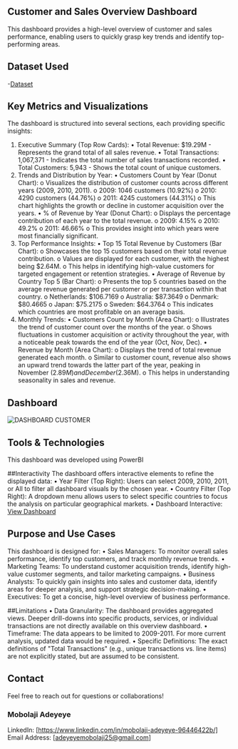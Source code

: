 ## Customer and Sales Overview Dashboard
This dashboard provides a high-level overview of customer and sales performance, enabling users to quickly grasp key trends and identify top-performing areas.

## Dataset Used
-<a href="https://github.com/Mobolaji25/Customer-and-Sales-Dashboard/blob/main/CUSTOMER%20SEGMENTATION.pbix">Dataset</a>

## Key Metrics and Visualizations
The dashboard is structured into several sections, each providing specific insights:
1. Executive Summary (Top Row Cards):
•	Total Revenue: $19.29M - Represents the grand total of all sales revenue.
•	Total Transactions: 1,067,371 - Indicates the total number of sales transactions recorded.
•	Total Customers: 5,943 - Shows the total count of unique customers.
2. Trends and Distribution by Year:
•	Customers Count by Year (Donut Chart):
o	Visualizes the distribution of customer counts across different years (2009, 2010, 2011).
o	2009: 1046 customers (10.92%)
o	2010: 4290 customers (44.76%)
o	2011: 4245 customers (44.31%)
o	This chart highlights the growth or decline in customer acquisition over the years.
•	% of Revenue by Year (Donut Chart):
o	Displays the percentage contribution of each year to the total revenue.
o	2009: 4.15%
o	2010: 49.2%
o	2011: 46.66%
o	This provides insight into which years were most financially significant.
3. Top Performance Insights:
•	Top 15 Total Revenue by Customers (Bar Chart):
o	Showcases the top 15 customers based on their total revenue contribution.
o	Values are displayed for each customer, with the highest being $2.64M.
o	This helps in identifying high-value customers for targeted engagement or retention strategies.
•	Average of Revenue by Country Top 5 (Bar Chart):
o	Presents the top 5 countries based on the average revenue generated per customer or per transaction within that country.
o	Netherlands: $106.7169
o	Australia: $87.3649
o	Denmark: $80.4665
o	Japan: $75.2175
o	Sweden: $64.3764
o	This indicates which countries are most profitable on an average basis.
4. Monthly Trends:
•	Customers Count by Month (Area Chart):
o	Illustrates the trend of customer count over the months of the year.
o	Shows fluctuations in customer acquisition or activity throughout the year, with a noticeable peak towards the end of the year (Oct, Nov, Dec).
•	Revenue by Month (Area Chart):
o	Displays the trend of total revenue generated each month.
o	Similar to customer count, revenue also shows an upward trend towards the latter part of the year, peaking in November ($2.89M) and December ($2.36M).
o	This helps in understanding seasonality in sales and revenue.

## Dashboard
![DASHBOARD CUSTOMER](https://github.com/user-attachments/assets/31bb3182-c630-45b5-91f8-c8964972d248)

## Tools & Technologies
This dashboard was developed using PowerBI

##Interactivity
The dashboard offers interactive elements to refine the displayed data:
•	Year Filter (Top Right): Users can select 2009, 2010, 2011, or All to filter all dashboard visuals by the chosen year.
•	Country Filter (Top Right): A dropdown menu allows users to select specific countries to focus the analysis on particular geographical markets.
•	Dashboard Interactive: <a href="https://github.com/Mobolaji25/Customer-and-Sales-Dashboard/blob/main/DASHBOARD%20CUSTOMER.jpg">View Dashboard</a>

## Purpose and Use Cases
This dashboard is designed for:
•	Sales Managers: To monitor overall sales performance, identify top customers, and track monthly revenue trends.
•	Marketing Teams: To understand customer acquisition trends, identify high-value customer segments, and tailor marketing campaigns.
•	Business Analysts: To quickly gain insights into sales and customer data, identify areas for deeper analysis, and support strategic decision-making.
•	Executives: To get a concise, high-level overview of business performance.

##Limitations
•	Data Granularity: The dashboard provides aggregated views. Deeper drill-downs into specific products, services, or individual transactions are not directly available on this overview dashboard.
•	Timeframe: The data appears to be limited to 2009-2011. For more current analysis, updated data would be required.
•	Specific Definitions: The exact definitions of "Total Transactions" (e.g., unique transactions vs. line items) are not explicitly stated, but are assumed to be consistent.

## Contact
Feel free to reach out for questions or collaborations!
### Mobolaji Adeyeye
LinkedIn: [https://www.linkedin.com/in/mobolaji-adeyeye-96446422b/]
Email Address: [adeyeyemobolaji25@gmail.com]

